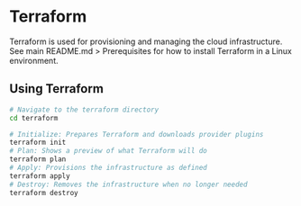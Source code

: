 # Terraform
Terraform is used for provisioning and managing the cloud infrastructure. See main README.md > Prerequisites for how to install Terraform in a Linux environment.

## Using Terraform
```sh
# Navigate to the terraform directory
cd terraform

# Initialize: Prepares Terraform and downloads provider plugins
terraform init
# Plan: Shows a preview of what Terraform will do
terraform plan
# Apply: Provisions the infrastructure as defined
terraform apply
# Destroy: Removes the infrastructure when no longer needed
terraform destroy
```